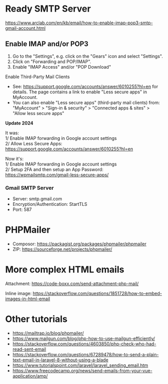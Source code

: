 # Ready SMTP Server

https://www.arclab.com/en/kb/email/how-to-enable-imap-pop3-smtp-gmail-account.html

## Enable IMAP and/or POP3

1. Go to the "Settings", e.g. click on the "Gears" icon and select "Settings".
2. Click on "Forwarding and POP/IMAP".
3. Enable "IMAP Access" and/or "POP Download"

Enable Third-Party Mail Clients

- See: https://support.google.com/accounts/answer/6010255?hl=en for details.
The page contains a link to enable "Less secure apps" in MyAccount.
- You can also enable "Less secure apps" (third-party mail clients) from:
"MyAccount" > "Sign-in & security" > "Connected apps & sites" > "Allow less secure apps"

**Update 2024**

It was:  
1/ Enable IMAP forwarding in Google account settings  
2/ Allow Less Secure Apps: https://support.google.com/accounts/answer/6010255?hl=en  

Now it's:  
1/ Enable IMAP forwarding in Google account settings  
2/ Setup 2FA and then setup an App Password: https://wpmailsmtp.com/gmail-less-secure-apps/  

### Gmail SMTP Server

- Server: smtp.gmail.com
- Encryption/Authentication: StartTLS
- Port: 587

# PHPMailer

- Composor: https://packagist.org/packages/phpmailer/phpmailer
- ZIP: https://sourceforge.net/projects/phpmailer/

# More complex HTML emails

Attachment: https://code-boxx.com/send-attachment-php-mail/

Inline image: https://stackoverflow.com/questions/1851728/how-to-embed-images-in-html-email

# Other tutorials

- https://mailtrap.io/blog/phpmailer/
- https://www.mailgun.com/blog/php-how-to-use-mailgun-efficiently/
- https://stackoverflow.com/questions/4603850/php-check-who-had-read-sent-email
- https://stackoverflow.com/questions/67289478/how-to-send-a-plain-text-email-in-laravel-8-without-using-a-blade
- https://www.tutorialspoint.com/laravel/laravel_sending_email.htm
- https://www.freecodecamp.org/news/send-emails-from-your-vue-application/amp/
